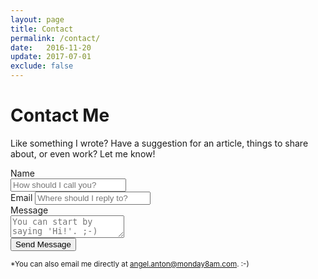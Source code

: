 ```yaml
---
layout: page
title: Contact
permalink: /contact/
date:   2016-11-20
update: 2017-07-01
exclude: false
---
```

# Contact Me

Like something I wrote? Have a suggestion for an article, things to share about, or even work? Let me know!

<form action="https://formspree.io/angel.anton@gmail.com" method="POST">
  <div>
    <label for="name">Name</label><br/>
    <input type="text" name="name" placeholder="How should I call you?" required>
  </div>
  <div>
    <label for="__replyto">Email</label>
    <input type="email" name="__replyto" id="__replyto" placeholder="Where should I reply to?" required>
  </div>
  <div>
    <label for="message">Message</label><br/>
    <textarea name="message" placeholder="You can start by saying 'Hi!'. ;-)" required></textarea>
  </div>
  <input type="hidden" name="__subject" value="New contact from monday8am.com">
  <input type="hidden" name="__redirect" value="http://monday8am.com/contact/thank-you">
  <button type="submit">Send Message</button>
</form>

<small>*You can also email me directly at [angel.anton@monday8am.com][email]. :-)</small>

[email]:  mailto:angel.anton@monday8am.com
